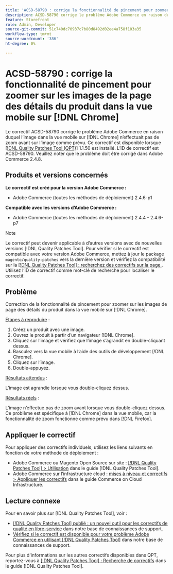 ```yaml
---
title: 'ACSD-58790 : corrige la fonctionnalité de pincement pour zoomer sur les images de la page des détails du produit dans la vue mobile sur [!DNL Chrome]'
description: ACSD-58790 corrige le problème Adobe Commerce en raison duquel l’image dans la vue mobile sur [!DNL Chrome] n’effectuait pas de zoom avant sur l’image comme prévu.
feature: Storefront
role: Admin, Developer
source-git-commit: 51c740dc70937c7b80d8492d02ee4a758f103a35
workflow-type: tm+mt
source-wordcount: '386'
ht-degree: 0%

---
```



# ACSD-58790 : corrige la fonctionnalité de pincement pour zoomer sur les images de la page des détails du produit dans la vue mobile sur [!DNL Chrome]

Le correctif ACSD-58790 corrige le problème Adobe Commerce en raison duquel l’image dans la vue mobile sur [!DNL Chrome] n’effectuait pas de zoom avant sur l’image comme prévu. Ce correctif est disponible lorsque [[!DNL Quality Patches Tool (QPT)]](/help/announcements/adobe-commerce-announcements/magento-quality-patches-released-new-tool-to-self-serve-quality-patches.md) 1.1.50 est installé. L’ID de correctif est ACSD-58790. Veuillez noter que le problème doit être corrigé dans Adobe Commerce 2.4.8.

## Produits et versions concernés

**Le correctif est créé pour la version Adobe Commerce :**

* Adobe Commerce (toutes les méthodes de déploiement) 2.4.6-p1

**Compatible avec les versions d’Adobe Commerce :**

* Adobe Commerce (toutes les méthodes de déploiement) 2.4.4 - 2.4.6-p7

>[!NOTE]
>
>Le correctif peut devenir applicable à d’autres versions avec de nouvelles versions [!DNL Quality Patches Tool]. Pour vérifier si le correctif est compatible avec votre version Adobe Commerce, mettez à jour le package `magento/quality-patches` vers la dernière version et vérifiez la compatibilité sur la [[!DNL Quality Patches Tool] : recherchez des correctifs sur la page ](https://experienceleague.adobe.com/tools/commerce-quality-patches/index.html). Utilisez l’ID de correctif comme mot-clé de recherche pour localiser le correctif.

## Problème

Correction de la fonctionnalité de pincement pour zoomer sur les images de page des détails du produit dans la vue mobile sur [!DNL Chrome].

<u>Étapes à reproduire</u> :

1. Créez un produit avec une image.
1. Ouvrez le produit à partir d’un navigateur [!DNL Chrome].
1. Cliquez sur l’image et vérifiez que l’image s’agrandit en double-cliquant dessus.
1. Basculez vers la vue mobile à l’aide des outils de développement [!DNL Chrome].
1. Cliquez sur l’image.
1. Double-appuyez.

<u>Résultats attendus</u> :

L’image est agrandie lorsque vous double-cliquez dessus.

<u>Résultats réels</u> :

L’image n’effectue pas de zoom avant lorsque vous double-cliquez dessus. Ce problème est spécifique à [!DNL Chrome] dans la vue mobile, car la fonctionnalité de zoom fonctionne comme prévu dans [!DNL Firefox].

## Appliquer le correctif

Pour appliquer des correctifs individuels, utilisez les liens suivants en fonction de votre méthode de déploiement :

* Adobe Commerce ou Magento Open Source sur site : [[!DNL Quality Patches Tool] > Utilisation](https://experienceleague.adobe.com/docs/commerce-operations/tools/quality-patches-tool/usage.html) dans le guide [!DNL Quality Patches Tool].
* Adobe Commerce sur l’infrastructure cloud : [mises à niveau et correctifs > Appliquer les correctifs](https://experienceleague.adobe.com/docs/commerce-cloud-service/user-guide/develop/upgrade/apply-patches.html) dans le guide Commerce on Cloud Infrastructure.

## Lecture connexe

Pour en savoir plus sur [!DNL Quality Patches Tool], voir :

* [[!DNL Quality Patches Tool] publié : un nouvel outil pour les correctifs de qualité en libre-service](/help/announcements/adobe-commerce-announcements/magento-quality-patches-released-new-tool-to-self-serve-quality-patches.md) dans notre base de connaissances de support.
* [Vérifiez si le correctif est disponible pour votre problème Adobe Commerce en utilisant  [!DNL Quality Patches Tool]](/help/support-tools/patches-available-in-qpt-tool/check-patch-for-magento-issue-with-magento-quality-patches.md) dans notre base de connaissances de support.

Pour plus d&#39;informations sur les autres correctifs disponibles dans QPT, reportez-vous à [[!DNL Quality Patches Tool] : Recherche de correctifs](https://experienceleague.adobe.com/tools/commerce-quality-patches/index.html) dans le guide [!DNL Quality Patches Tool].
